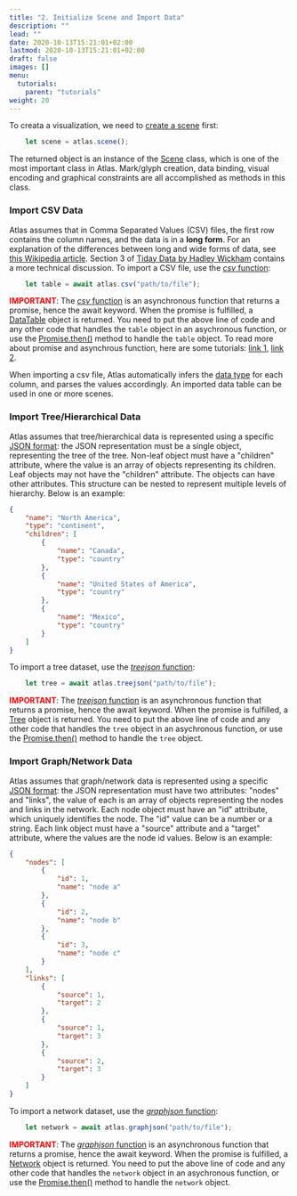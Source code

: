 ```yaml
---
title: "2. Initialize Scene and Import Data"
description: ""
lead: ""
date: 2020-10-13T15:21:01+02:00
lastmod: 2020-10-13T15:21:01+02:00
draft: false
images: []
menu:
  tutorials:
    parent: "tutorials"
weight: 20
---
```


To creata a visualization, we need to [create a scene](../../docs/global/func/) first:

```js
    let scene = atlas.scene();
``` 

The returned object is an instance of the [Scene](../../docs/group/scene/) class, which is one of the most important class in Atlas. Mark/glyph creation, data binding, visual encoding and graphical constraints are all accomplished as methods in this class. 

### Import CSV Data
Atlas assumes that in Comma Separated Values (CSV) files, the first row contains the column names, and the data is in a **long form**. For an explanation of the differences between long and wide forms of data, see [this Wikipedia article](https://en.wikipedia.org/wiki/Wide_and_narrow_data). Section 3 of [Tiday Data by Hadley Wickham](http://vita.had.co.nz/papers/tidy-data.pdf) contains a more technical discussion. To import a CSV file, use the [_csv_ function](../../docs/global/func/):

```js
    let table = await atlas.csv("path/to/file");
```

<span style="color:red;font-weight:bold">IMPORTANT</span>: The [_csv_ function](../../docs/global/func/) is an asynchronous function that returns a promise, hence the await keyword. When the promise is fulfilled, a [DataTable](../../docs/data/datatable/) object is returned. You need to put the above line of code and any other code that handles the `table` object in an asychronous function, or use the [Promise.then()](https://developer.mozilla.org/en-US/docs/Web/JavaScript/Reference/Global_Objects/Promise/then) method to handle the `table` object. To read more about promise and asynchrous function, here are some tutorials: [link 1](https://developer.mozilla.org/en-US/docs/Learn/JavaScript/Asynchronous/Promises), [link 2](https://javascript.plainenglish.io/javascript-async-await-and-promises-explained-like-youre-five-years-old-61733751e9a5). 

When importing a csv file, Atlas automatically infers the [data type](../../docs/global/constants/#data-type) for each column, and parses the values accordingly. An imported data table can be used in one or more scenes.


### Import Tree/Hierarchical Data
Atlas assumes that tree/hierarchical data is represented using a specific [JSON format](https://en.wikipedia.org/wiki/JSON): the JSON representation must be a single object, representing the tree of the tree. Non-leaf object must have a "children" attribute, where the value is an array of objects representing its children. Leaf objects may not have the "children" attribute. The objects can have other attributes. This structure can be nested to represent multiple levels of hierarchy. Below is an example:

```json
{
    "name": "North America",
    "type": "continent",
    "children": [
        {
            "name": "Canada",
            "type": "country"
        },
        {
            "name": "United States of America",
            "type": "country"
        },
        {
            "name": "Mexico",
            "type": "country"
        }
    ]
}
```
To import a tree dataset, use the [_treejson_ function](../../docs/global/func/):

```js
    let tree = await atlas.treejson("path/to/file");
```

<span style="color:red;font-weight:bold">IMPORTANT</span>: The [_treejson_ function](../../docs/global/func/) is an asynchronous function that returns a promise, hence the await keyword. When the promise is fulfilled, a [Tree](../../docs/data/tree/) object is returned. You need to put the above line of code and any other code that handles the `tree` object in an asychronous function, or use the [Promise.then()](https://developer.mozilla.org/en-US/docs/Web/JavaScript/Reference/Global_Objects/Promise/then) method to handle the `tree` object. 

### Import Graph/Network Data
Atlas assumes that graph/network data is represented using a specific [JSON format](https://en.wikipedia.org/wiki/JSON): the JSON representation must have two attributes: "nodes" and "links", the value of each is an array of objects representing the nodes and links in the network. Each node object must have an "id" attribute, which uniquely identifies the node. The "id" value can be a number or a string. Each link object must have a "source" attribute and a "target" attribute, where the values are the node id values. Below is an example:

```json
{
    "nodes": [
        {
            "id": 1,
            "name": "node a"
        },
        {
            "id": 2,
            "name": "node b"
        },
        {
            "id": 3,
            "name": "node c"
        }
    ],
    "links": [
        {
            "source": 1,
            "target": 2
        },
        {
            "source": 1,
            "target": 3
        },
        {
            "source": 2,
            "target": 3
        }
    ]
}
```
To import a network dataset, use the [_graphjson_ function](../../docs/global/func/):

```js
    let network = await atlas.graphjson("path/to/file");
```

<span style="color:red;font-weight:bold">IMPORTANT</span>: The [_graphjson_ function](../../docs/global/func/) is an asynchronous function that returns a promise, hence the await keyword. When the promise is fulfilled, a [Network](../../docs/data/network/) object is returned. You need to put the above line of code and any other code that handles the `network` object in an asychronous function, or use the [Promise.then()](https://developer.mozilla.org/en-US/docs/Web/JavaScript/Reference/Global_Objects/Promise/then) method to handle the `network` object. 

